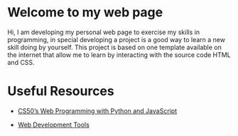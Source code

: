 # Welcome to my web page  

Hi, I am developing my personal web page to exercise my skills in programming, in special developing a project is
a good way to learn a new skill doing by yourself. This
project is based on one template available on the internet
that allow me to learn by interacting with the source code
HTML and CSS.


# Useful Resources

- [CS50’s Web Programming with Python and JavaScript](https://cs50.harvard.edu/web/2020/)

- [Web Development Tools](https://github.com/zero-to-mastery/resources/blob/master/WebDevTools.md)